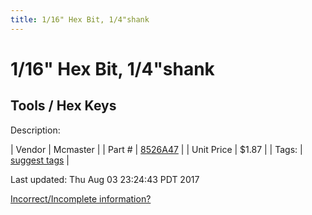```yaml
---
title: 1/16" Hex Bit, 1/4"shank
---
```


# 1/16" Hex Bit, 1/4"shank
## Tools / Hex Keys
Description: 	 

| Vendor | Mcmaster | 
| Part # | [8526A47](https://www.mcmaster.com/#8526A47) | 
| Unit Price | $1.87 | 
| Tags: | [suggest tags](https://docs.google.com/forms/d/e/1FAIpQLSeWyY8v3RgOty-MyWmh9U0iivNYN_molChYyS-0U-o-kOAv_g/viewform) | 

Last updated: Thu Aug 03 23:24:43 PDT 2017

 [Incorrect/Incomplete information?](https://docs.google.com/forms/d/e/1FAIpQLSeWyY8v3RgOty-MyWmh9U0iivNYN_molChYyS-0U-o-kOAv_g/viewform)